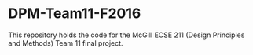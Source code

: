 # DPM-Team11-F2016

This repository holds the code for the McGill ECSE 211 (Design Principles and Methods) Team 11 final project.
